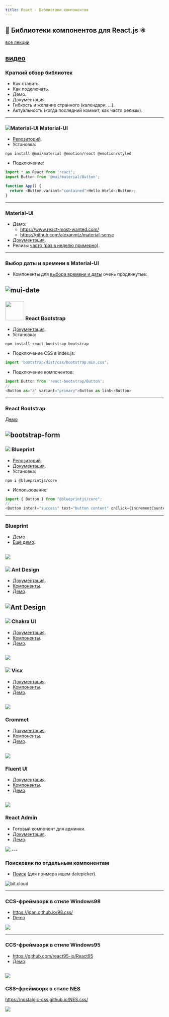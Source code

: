 ```yaml
---
title: React - Библиотеки компонентов
---
```


## 📙 Библиотеки компонентов для React.js ⚛

[все лекции](https://github.com/dmitryweiner/lectures/blob/main/README.md)

[видео](https://youtu.be/7H6uhFKWYuA)
---

### Краткий обзор библиотек
* Как ставить.
* Как подключать.
* Демо.
* Документация.
* Гибкость и желание странного (календари, ...).
* Актуальность (когда последний коммит, как часто релизы).
---

### ![Material-UI](assets/component-libraries/mui.png) Material-UI
* [Репозиторий](https://github.com/mui/material-ui).
* Установка:

```shell
npm install @mui/material @emotion/react @emotion/styled
```
* Подключение:

```js
import * as React from 'react';
import Button from '@mui/material/Button';

function App() {
  return <Button variant="contained">Hello World</Button>;
}
```
---

### Material-UI
* Демо:
  * https://www.react-most-wanted.com/
  * https://github.com/alexanmtz/material-sense
* [Документация](https://mui.com/material-ui/getting-started/overview/).
* Релизы [часто (раз в неделю примерно)](https://github.com/mui/material-ui/releases). 
---

### Выбор даты и времени в Material-UI
* Компоненты для [выбора времени и даты](https://mui.com/x/react-date-pickers/getting-started/)
очень продвинутые:

![mui-date](assets/component-libraries/mui-date.png)
---

### <img src="assets/component-libraries/bootstrap.png" height="60"> React Bootstrap
* [Документация](https://react-bootstrap.github.io/getting-started/introduction).
* Установка:

```shell
npm install react-bootstrap bootstrap
```
* Подключение CSS в index.js:

```js
import 'bootstrap/dist/css/bootstrap.min.css';
```
* Подключение компонентов:

```js
import Button from 'react-bootstrap/Button';
// ..
<Button as="a" variant="primary">Button as link</Button>
```
---

### React Bootstrap
[Демо](https://github.com/emaildano/react-bootstrap-example)

![bootstrap-form](assets/component-libraries/bootstrap-form.png)
---

### ![](assets/component-libraries/blueprint.png) Blueprint 
* [Репозиторий](https://github.com/palantir/blueprint).
* [Документация](https://blueprintjs.com/docs/).
* Установка:

```shell
npm i @blueprintjs/core
```

* Использование:

```js
import { Button } from "@blueprintjs/core";
// ...
<Button intent="success" text="button content" onClick={incrementCounter} />
```
---

### Blueprint
* [Демо](https://codesandbox.io/examples/package/@blueprintjs/core).
* [Ещё демо](https://dribbble.com/Palantir).

![](assets/component-libraries/blueprint-demo.png)
---

### ![](assets/component-libraries/ant-design-logo.png) Ant Design

* [Документация](https://ant.design/docs/react/use-with-create-react-app#Install-and-Initialization).
* [Компоненты](https://ant.design/components/overview/).
* [Демо](https://preview.pro.ant.design/dashboard/analysis).

![Ant Design](assets/component-libraries/ant-design.png)
---

### ![](assets/component-libraries/chakra-logo.png) Chakra UI

* [Документация](https://chakra-ui.com/getting-started).
* [Компоненты](https://chakra-ui.com/docs/components).
* [Демо](https://chakra-ui.com/community/showcase).

![](assets/component-libraries/chakra.png)
---

### ![](assets/component-libraries/visx-logo.png) Visx

* [Документация](https://airbnb.io/visx/docs).
* [Компоненты](https://airbnb.io/visx/gallery).
* [Демо](https://codesandbox.io/s/lp10d).

![](assets/component-libraries/visx.png)
---

### Grommet

* [Документация](https://v2.grommet.io/docs).
* [Компоненты](https://v2.grommet.io/components).
* [Демо](https://codesandbox.io/examples/package/grommet).

![](assets/component-libraries/grommet.png)
---

### Fluent UI

* [Документация](https://developer.microsoft.com/en-us/fluentui#/get-started).
* [Компоненты](https://developer.microsoft.com/en-us/fluentui#/controls/web).
* [Демо](https://codesandbox.io/s/744r0).

![](assets/component-libraries/fluent.png)
---

### React Admin
* Готовый компонент для админки.
* [Документация](https://marmelab.com/react-admin/Tutorial.html).
* [Демо](https://marmelab.com/react-admin-demo/).

<img src="assets/component-libraries/react-admin.png"/>
---

### Поисковик по отдельным компонентам
* [Поиск](https://bit.cloud/components?q=datepicker) (для примера ищем datepicker).

![bit.cloud](assets/component-libraries/byt.png)

---

### CCS-фреймворк в стиле Windows98

* https://jdan.github.io/98.css/
* [Demo](https://github.com/dmitryweiner/todolist-webpack-win98)

![](assets/component-libraries/win98.png)

---

### CCS-фреймворк в стиле Windows95

* https://github.com/react95-io/React95
* [Демо](https://coins95.web.app/coins).

![](assets/component-libraries/win95.png)
---

### CSS-фреймворк в стиле [NES](https://ru.wikipedia.org/wiki/Nintendo_Entertainment_System)

https://nostalgic-css.github.io/NES.css/

![](assets/component-libraries/nes.png)
